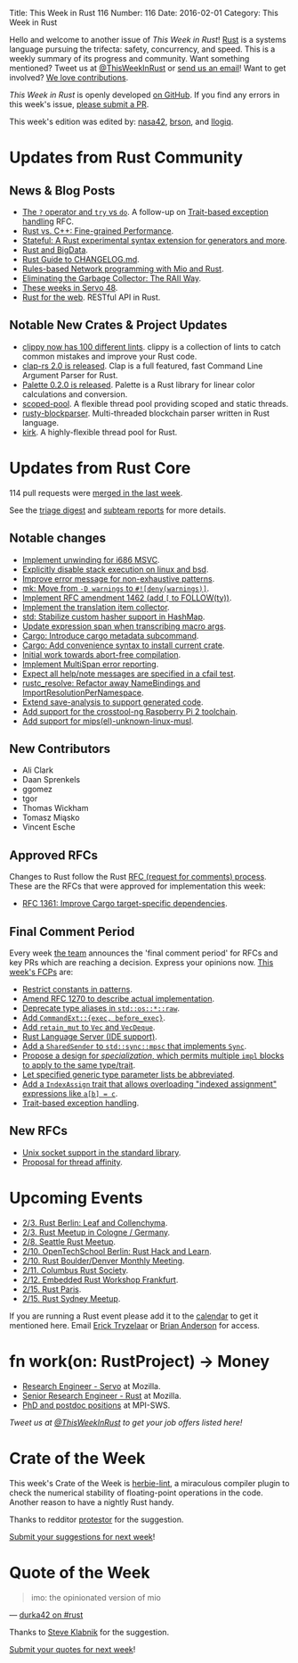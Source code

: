 Title: This Week in Rust 116
Number: 116
Date: 2016-02-01
Category: This Week in Rust

Hello and welcome to another issue of *This Week in Rust*!
[Rust](http://rust-lang.org) is a systems language pursuing the trifecta:
safety, concurrency, and speed. This is a weekly summary of its progress and
community. Want something mentioned? Tweet us at [@ThisWeekInRust](https://twitter.com/ThisWeekInRust) or [send us an
email](mailto:corey@octayn.net?subject=This%20Week%20in%20Rust%20Suggestion)!
Want to get involved? [We love
contributions](https://github.com/rust-lang/rust/blob/master/CONTRIBUTING.md).

*This Week in Rust* is openly developed [on GitHub](https://github.com/cmr/this-week-in-rust).
If you find any errors in this week's issue, [please submit a PR](https://github.com/cmr/this-week-in-rust/pulls).

This week's edition was edited by: [nasa42](https://github.com/nasa42), [brson](https://github.com/brson), and [llogiq](https://github.com/llogiq).


# Updates from Rust Community

## News & Blog Posts

* [The `?` operator and `try` vs `do`](https://m4rw3r.github.io/rust-questionmark-operator/). A follow-up on [Trait-based exception handling](https://github.com/rust-lang/rfcs/pull/243) RFC.
* [Rust vs. C++: Fine-grained Performance](http://cantrip.org/rust-vs-c++.html).
* [Stateful: A Rust experimental syntax extension for generators and more](https://erickt.github.io/blog/2016/01/27/stateful-in-progress-generators/).
* [Rust and BigData](http://www.poumeyrol.fr/2016/01/25/The-Rust-is-in-there/).
* [Rust Guide to CHANGELOG.md](https://medium.com/@autumn_eng/guide-to-changelog-md-in-rust-6eb349808fa4).
* [Rules-based Network programming with Mio and Rust](http://www.lshift.net/blog/2016/01/27/rules-based-mio-chat-example/).
* [Eliminating the Garbage Collector: The RAII Way](http://www.toptal.com/software/eliminating-garbage-collector).
* [These weeks in Servo 48](https://blog.servo.org/2016/01/25/twis-48/).
* [Rust for the web](https://medium.com/@eugeniyoz/restful-api-in-rust-impressions-63250d611d15). RESTful API in Rust.

## Notable New Crates & Project Updates

* [clippy now has 100 different lints](https://llogiq.github.io/2016/01/28/hundred-lints.html). clippy is a collection of lints to catch common mistakes and improve your Rust code.
* [clap-rs 2.0 is released](https://twentyfives.net/clap-rs-2-0-is-released/). Clap is a full featured, fast Command Line Argument Parser for Rust.
* [Palette 0.2.0 is released](https://ogeon.github.io/2016/01/31/palette-0-2-0-a-different-shade.html). Palette is a Rust library for linear color calculations and conversion.
* [scoped-pool](https://github.com/reem/rust-scoped-pool). A flexible thread pool providing scoped and static threads.
* [rusty-blockparser](https://github.com/gcarq/rusty-blockparser). Multi-threaded blockchain parser written in Rust language.
* [kirk](https://github.com/kinghajj/kirk). A highly-flexible thread pool for Rust.

# Updates from Rust Core

114 pull requests were [merged in the last week][merged].

[merged]: https://github.com/issues?q=is%3Apr+org%3Arust-lang+is%3Amerged+merged%3A2016-01-25..2016-02-01

See the [triage digest][triage] and [subteam reports][subteam] for more details.

[triage]: https://internals.rust-lang.org/t/triage-digest-mon-feb-01-2016/3142
[subteam]: https://internals.rust-lang.org/t/subteam-reports-2016-02-01/3141

## Notable changes

* [Implement unwinding for i686 MSVC](https://github.com/rust-lang/rust/pull/30448).
* [Explicitly disable stack execution on linux and bsd](https://github.com/rust-lang/rust/pull/30859).
* [Improve error message for non-exhaustive patterns](https://github.com/rust-lang/rust/pull/31020).
* [mk: Move from `-D warnings` to `#![deny(warnings)]`](https://github.com/rust-lang/rust/pull/31120).
* [Implement RFC amendment 1462 (add `[` to FOLLOW(ty))](https://github.com/rust-lang/rust/pull/31152).
* [Implement the translation item collector](https://github.com/rust-lang/rust/pull/30900).
* [std: Stabilize custom hasher support in HashMap](https://github.com/rust-lang/rust/pull/31081).
* [Update expression span when transcribing macro args](https://github.com/rust-lang/rust/pull/31089).
* [Cargo: Introduce cargo metadata subcommand](https://github.com/rust-lang/cargo/pull/2196).
* [Cargo: Add convenience syntax to install current crate](https://github.com/rust-lang/cargo/pull/2205).
* [Initial work towards abort-free compilation](https://github.com/rust-lang/rust/pull/31206).
* [Implement MultiSpan error reporting](https://github.com/rust-lang/rust/pull/30411).
* [Expect all help/note messages are specified in a cfail test](https://github.com/rust-lang/rust/pull/30778).
* [rustc_resolve: Refactor away NameBindings and ImportResolutionPerNamespace](https://github.com/rust-lang/rust/pull/30843).
* [Extend save-analysis to support generated code](https://github.com/rust-lang/rust/pull/31097).
* [Add support for the crosstool-ng Raspberry Pi 2 toolchain](https://github.com/rust-lang/rust/pull/30948).
* [Add support for mips(el)-unknown-linux-musl](https://github.com/rust-lang/rust/pull/31298).

## New Contributors

* Ali Clark
* Daan Sprenkels
* ggomez
* tgor
* Thomas Wickham
* Tomasz Miąsko
* Vincent Esche

## Approved RFCs

Changes to Rust follow the Rust [RFC (request for comments)
process](https://github.com/rust-lang/rfcs#rust-rfcs). These
are the RFCs that were approved for implementation this week:

* [RFC 1361: Improve Cargo target-specific dependencies](https://github.com/rust-lang/rfcs/pull/1361).

## Final Comment Period

Every week [the team](https://rust-lang.org/team.html) announces the
'final comment period' for RFCs and key PRs which are reaching a
decision. Express your opinions now. [This week's FCPs][fcp] are:

[fcp]: https://github.com/rust-lang/rfcs/labels/final-comment-period

* [Restrict constants in patterns](https://github.com/rust-lang/rfcs/pull/1445).
* [Amend RFC 1270 to describe actual implementation](https://github.com/rust-lang/rfcs/pull/1423).
* [Deprecate type aliases in `std::os::*::raw`](https://github.com/rust-lang/rfcs/pull/1415).
* [Add `CommandExt::{exec, before_exec}`](https://github.com/rust-lang/rfcs/pull/1359).
* [Add `retain_mut` to `Vec` and `VecDeque`](https://github.com/rust-lang/rfcs/pull/1353).
* [Rust Language Server (IDE support)](https://github.com/rust-lang/rfcs/pull/1317).
* [Add a `SharedSender` to `std::sync::mpsc` that implements `Sync`](https://github.com/rust-lang/rfcs/pull/1299).
* [Propose a design for _specialization_, which permits multiple `impl` blocks to apply to the same type/trait](https://github.com/rust-lang/rfcs/pull/1210).
* [Let specified generic type parameter lists be abbreviated](https://github.com/rust-lang/rfcs/pull/1196).
* [Add a `IndexAssign` trait that allows overloading "indexed assignment" expressions like `a[b] = c`](https://github.com/rust-lang/rfcs/pull/1129).
* [Trait-based exception handling](https://github.com/rust-lang/rfcs/pull/243).

## New RFCs

* [Unix socket support in the standard library](https://github.com/rust-lang/rfcs/pull/1479).
* [Proposal for thread affinity](https://github.com/rust-lang/rfcs/pull/1480).

# Upcoming Events

* [2/3. Rust Berlin: Leaf and Collenchyma](http://www.meetup.com/Rust-Berlin/events/227321071/).
* [2/3. Rust Meetup in Cologne / Germany](http://www.meetup.com/de/Rust-Cologne-Bonn/events/227534456/).
* [2/8. Seattle Rust Meetup](https://www.eventbrite.com/e/mozilla-rust-seattle-meetup-tickets-12222326307?aff=erelexporg).
* [2/10. OpenTechSchool Berlin: Rust Hack and Learn](http://www.meetup.com/opentechschool-berlin/).
* [2/10. Rust Boulder/Denver Monthly Meeting](http://www.meetup.com/Rust-Boulder-Denver/).
* [2/11. Columbus Rust Society](http://www.meetup.com/columbus-rs/).
* [2/12. Embedded Rust Workshop Frankfurt](http://www.meetup.com/de-DE/Rust-Rhein-Main/events/228170051/).
* [2/15. Rust Paris](http://www.meetup.com/Rust-Paris).
* [2/15. Rust Sydney Meetup](http://www.meetup.com/Rust-Sydney/events/228043858/).

If you are running a Rust event please add it to the [calendar] to get
it mentioned here. Email [Erick Tryzelaar][erickt] or [Brian
Anderson][brson] for access.

[calendar]: https://www.google.com/calendar/embed?src=apd9vmbc22egenmtu5l6c5jbfc%40group.calendar.google.com
[erickt]: mailto:erick.tryzelaar@gmail.com
[brson]: mailto:banderson@mozilla.com

# fn work(on: RustProject) -> Money

* [Research Engineer - Servo](https://careers.mozilla.org/en-US/position/ozy21fwU) at Mozilla.
* [Senior Research Engineer - Rust](https://careers.mozilla.org/en-US/position/o0H41fww) at Mozilla.
* [PhD and postdoc positions](http://plv.mpi-sws.org/rustbelt/) at MPI-SWS.

*Tweet us at [@ThisWeekInRust](https://twitter.com/ThisWeekInRust) to get your job offers listed here!*

# Crate of the Week

This week's Crate of the Week is [herbie-lint](https://crates.io/crates/herbie-lint), a miraculous compiler plugin to check the numerical stability of floating-point operations in the code. Another reason to have a nightly Rust handy.

Thanks to redditor [protestor](https://www.reddit.com/user/protestor) for the suggestion.

[Submit your suggestions for next week][submit_crate]!

[submit_crate]: https://users.rust-lang.org/t/crate-of-the-week/2704

# Quote of the Week

> imo: the opinionated version of mio

— [durka42 on #rust](https://botbot.me/mozilla/rust/2016-02-01/?msg=59153775&page=20)

Thanks to [Steve Klabnik](https://users.rust-lang.org/users/steveklabnik) for the suggestion.

[Submit your quotes for next week][submit]!

[submit]: http://users.rust-lang.org/t/twir-quote-of-the-week/328

